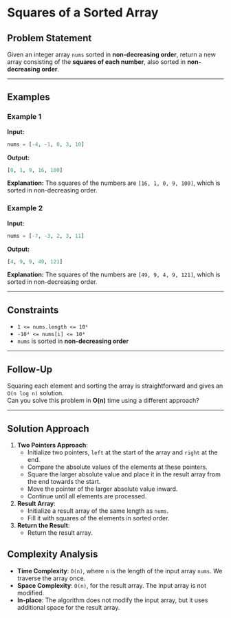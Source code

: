 # Squares of a Sorted Array

## Problem Statement

Given an integer array `nums` sorted in **non-decreasing order**, return a new array consisting of the **squares of each number**, also sorted in **non-decreasing order**.

---

## Examples

### Example 1

**Input:**
```python
nums = [-4, -1, 0, 3, 10]
```
**Output:**
```python
[0, 1, 9, 16, 100]
```
**Explanation:**
The squares of the numbers are `[16, 1, 0, 9, 100]`, which is sorted in non-decreasing order.

### Example 2
**Input:**
```python
nums = [-7, -3, 2, 3, 11]
```
**Output:**
```python
[4, 9, 9, 49, 121]
```
**Explanation:**
The squares of the numbers are `[49, 9, 4, 9, 121]`, which is sorted in non-decreasing order.


---

## Constraints

- `1 <= nums.length <= 10⁴`
- `-10⁴ <= nums[i] <= 10⁴`
- `nums` is sorted in **non-decreasing order**

---

## Follow-Up

Squaring each element and sorting the array is straightforward and gives an `O(n log n)` solution.  
Can you solve this problem in **O(n)** time using a different approach?

---
## Solution Approach
1. **Two Pointers Approach**: 
   - Initialize two pointers, `left` at the start of the array and `right` at the end.
   - Compare the absolute values of the elements at these pointers.
   - Square the larger absolute value and place it in the result array from the end towards the start.
   - Move the pointer of the larger absolute value inward.
   - Continue until all elements are processed.
2. **Result Array**:
    - Initialize a result array of the same length as `nums`.
    - Fill it with squares of the elements in sorted order.
3. **Return the Result**:
    - Return the result array.

## Complexity Analysis
- **Time Complexity**: `O(n)`, where `n` is the length of the input array `nums`. We traverse the array once.
- **Space Complexity**: `O(n)`, for the result array. The input array is not modified.
- **In-place**: The algorithm does not modify the input array, but it uses additional space for the result array.